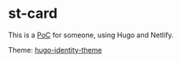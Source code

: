 # st-card

This is a [PoC](https://festive-tereshkova-d39283.netlify.app/) for someone, using Hugo and Netlify.

Theme: [hugo-identity-theme](https://github.com/aerohub/hugo-identity-theme)